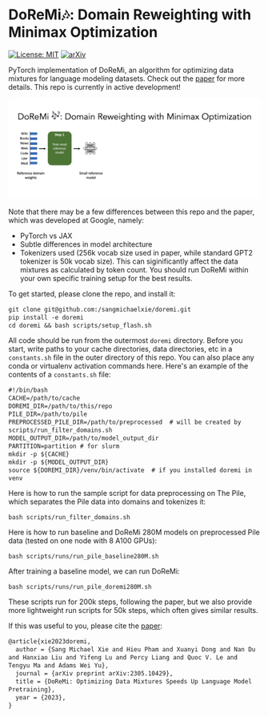 # DoReMi🎶: Domain Reweighting with Minimax Optimization
[![License: MIT](https://img.shields.io/badge/License-MIT-yellow.svg)](https://opensource.org/licenses/MIT)
[![arXiv](https://img.shields.io/badge/arXiv-2305.10429-00ff00.svg)](https://arxiv.org/abs/2305.10429)

PyTorch implementation of DoReMi, an algorithm for optimizing data mixtures for language modeling datasets. Check out the [paper](https://arxiv.org/abs/2305.10429) for more details. This repo is currently in active development!

![High-level overview of DoReMi.](doremi.gif)

Note that there may be a few differences between this repo and the paper, which was developed at Google, namely:
- PyTorch vs JAX
- Subtle differences in model architecture
- Tokenizers used (256k vocab size used in paper, while standard GPT2 tokenizer is 50k vocab size). This can siginificantly affect the data mixtures as calculated by token count.
You should run DoReMi within your own specific training setup for the best results.

To get started, please clone the repo, and install it:
```
git clone git@github.com:/sangmichaelxie/doremi.git
pip install -e doremi
cd doremi && bash scripts/setup_flash.sh
```

All code should be run from the outermost `doremi` directory.
Before you start, write paths to your cache directories, data directories, etc in a `constants.sh` file in the outer directory of this repo. You can also place any conda or virtualenv activation commands here. Here's an example of the contents of a `constants.sh` file:
```
#!/bin/bash
CACHE=/path/to/cache
DOREMI_DIR=/path/to/this/repo
PILE_DIR=/path/to/pile
PREPROCESSED_PILE_DIR=/path/to/preprocessed  # will be created by scripts/run_filter_domains.sh
MODEL_OUTPUT_DIR=/path/to/model_output_dir
PARTITION=partition # for slurm
mkdir -p ${CACHE}
mkdir -p ${MODEL_OUTPUT_DIR}
source ${DOREMI_DIR}/venv/bin/activate  # if you installed doremi in venv
```

Here is how to run the sample script for data preprocessing on The Pile, which separates the Pile data into domains and tokenizes it:
```
bash scripts/run_filter_domains.sh
```
Here is how to run baseline and DoReMi 280M models on preprocessed Pile data (tested on one node with 8 A100 GPUs):
```
bash scripts/runs/run_pile_baseline280M.sh
```
After training a baseline model, we can run DoReMi:
```
bash scripts/runs/run_pile_doremi280M.sh
```
These scripts run for 200k steps, following the paper, but we also provide more lightweight run scripts for 50k steps, which often gives similar results.

If this was useful to you, please cite the [paper](https://arxiv.org/abs/2305.10429):
```
@article{xie2023doremi,
  author = {Sang Michael Xie and Hieu Pham and Xuanyi Dong and Nan Du and Hanxiao Liu and Yifeng Lu and Percy Liang and Quoc V. Le and Tengyu Ma and Adams Wei Yu},
  journal = {arXiv preprint arXiv:2305.10429},
  title = {DoReMi: Optimizing Data Mixtures Speeds Up Language Model Pretraining},
  year = {2023},
}
```
